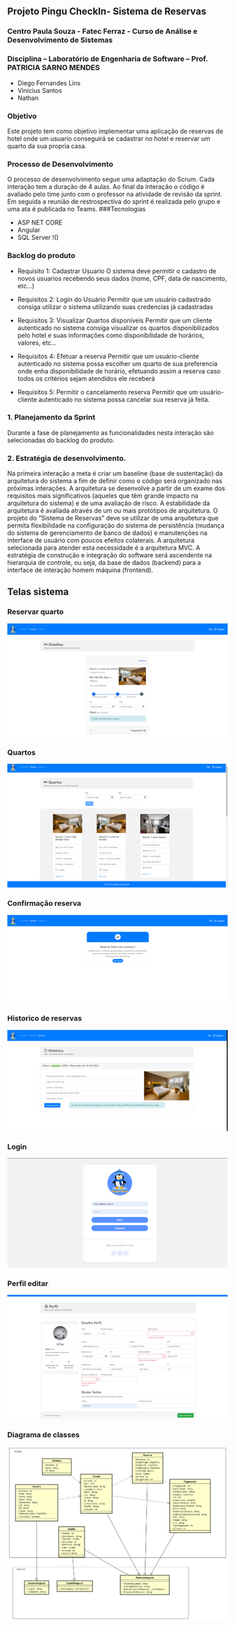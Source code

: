 ## Projeto Pingu CheckIn- Sistema de Reservas
### Centro Paula Souza - Fatec Ferraz - Curso de Análise e Desenvolvimento de Sistemas
### Disciplina – Laboratório de Engenharia de Software – Prof. PATRICIA SARNO MENDES

- Diego Fernandes Lins
- Vinicius Santos
- Nathan

### Objetivo
Este projeto tem como objetivo implementar uma aplicação de reservas de hotel onde um usuario conseguirá se cadastrar no hotel e reservar um quarto da sua propria casa.
### Processo de Desenvolvimento
O processo de desenvolvimento segue uma adaptação do Scrum. Cada interação tem a duração de 4 aulas. Ao final da interação o
código é avaliado pelo time junto com o professor na atividade de revisão da sprint. Em seguida a reunião de restrospectiva do sprint é
realizada pelo grupo e uma ata é publicada no Teams.
###Tecnologias
- ASP NET CORE
- Angular
- SQL Server
!()
### Backlog do produto
- Requisito 1: Cadastrar Usuario
O sistema deve permitir o cadastro de novos usuarios recebendo seus dados (nome, CPF, data de
nascimento, etc...)
- Requisitos 2: Login do Usuário
Permitir que um usuário cadastrado consiga utilizar o sistema utilizando suas credencias já cadastradas
- Requisitos 3: Visualizar Quartos disponíveis
Permitir que um cliente autenticado no sistema consiga visualizar os quartos disponibilizados pelo hotel e
suas informações como disponibilidade de horários, valores, etc...

- Requisitos 4: Efetuar a reserva
Permitir que um usuário-cliente autenticado no sistema possa escolher um quarto de sua preferencia onde
enha disponibilidade de horário, efetuando assim a reserva caso todos os critérios sejam atendidos ele
receberá
- Requisitos 5: Permitir o cancelamento reserva
Permitir que um usuário-cliente autenticado no sistema possa cancelar sua reserva já feita.

### 1. Planejamento da Sprint
Durante a fase de planejamento as funcionalidades nesta interação são selecionadas do backlog do produto.
### 2. Estratégia de desenvolvimento.
Na primeira interação a meta é criar um baseline (base de sustentação) da arquitetura do sistema a fim de definir como o código será
organizado nas próximas interações. A arquitetura se desenvolve a partir de um exame dos requisitos mais significativos (aqueles que
têm grande impacto na arquitetura do sistema) e de uma avaliação de risco. A estabilidade da arquitetura é avaliada através de um ou
mais protótipos de arquitetura. O projeto do “Sistema de Reservas” deve se utilizar de uma arquitetura que
permita flexibilidade na configuração do sistema de persistência (mudança do sistema de gerenciamento de banco de dados) e
manutenções na interface de usuário com poucos efeitos colaterais. A arquitetura selecionada para atender esta necessidade é a
arquitetura MVC.
A estratégia de construção e integração do software será ascendente na hierarquia de controle, ou seja, da base de dados (backend) para
a interface de interação homem máquina (frontend).
## Telas sistema
### Reservar quarto
![](https://github.com/DiegoLins10/PinguCheckIn/blob/master/imagem.png)

### Quartos
![](https://github.com/DiegoLins10/PinguCheckIn/blob/master/imagem2.png)

### Confirmação reserva
![](https://github.com/DiegoLins10/PinguCheckIn/blob/master/imagem3.png)

### Historico de reservas
![](https://github.com/DiegoLins10/PinguCheckIn/blob/master/imagem4.png)

### Login
![](https://github.com/DiegoLins10/PinguCheckIn/blob/master/login.png)

### Perfil editar
![](https://github.com/DiegoLins10/PinguCheckIn/blob/master/Perfil.png)

### Diagrama de classes
![](https://github.com/DiegoLins10/PinguCheckIn/blob/master/Diagrama%20Pingu.png)

